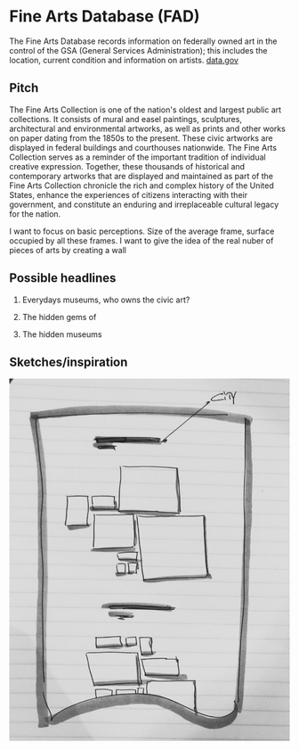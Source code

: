 # Fine Arts Database (FAD)

The Fine Arts Database records information on federally owned art in the control of the GSA (General Services Administration); this includes the location, current condition and information on artists.
[data.gov](https://catalog.data.gov/dataset/fine-arts-database-fad)

## Pitch

The Fine Arts Collection is one of the nation's oldest and largest public art collections. It consists of mural and easel paintings, sculptures, architectural and environmental artworks, as well as prints and other works on paper dating from the 1850s to the present. These civic artworks are displayed in federal buildings and courthouses nationwide. The Fine Arts Collection serves as a reminder of the important tradition of individual creative expression.
Together, these thousands of historical and contemporary artworks that are displayed and maintained as part of the Fine Arts Collection chronicle the rich and complex history of the United States, enhance the experiences of citizens interacting with their government, and constitute an enduring and irreplaceable cultural legacy for the nation.

I want to focus on basic perceptions. Size of the average frame, surface occupied by all these frames. I want to give the idea of the real nuber of pieces of arts by creating a wall

## Possible headlines

1. Everydays museums, who owns the civic art?

2. The hidden gems of 

3. The hidden museums

## Sketches/inspiration

![](https://github.com/mathieulede/data-studio/blob/master/code/project1/IMG_0425.JPG?raw=true)
